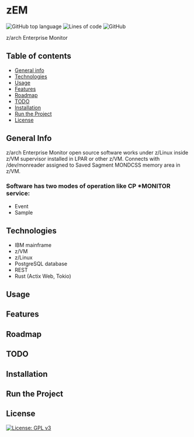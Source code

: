 # zEM

![GitHub top language](https://img.shields.io/github/languages/top/pak-center/zem?style=plastic)
![Lines of code](https://img.shields.io/tokei/lines/github/pak-center/zem?label=total%20lines%20of%20code&style=plastic)
![GitHub](https://img.shields.io/github/license/pak-center/zem?style=plastic)

z/arch Enterprise Monitor 

## Table of contents

* [General info](#general-info)
* [Technologies](#technologies)
* [Usage](#usage)
* [Features](#features)
* [Roadmap](#roadmap)
* [TODO](#todo)
* [Installation](#installation)
* [Run the Project](#run-the-project)
* [License](#license)

## General Info

z/arch Enterprise Monitor open source software works under z/Linux inside z/VM supervisor installed in LPAR or other z/VM. Connects with /dev/monreader assigned to Saved Sagment MONDCSS memory area in z/VM.

### Software has two modes of operation like CP *MONITOR service:
* Event
* Sample


## Technologies

* IBM mainframe
* z/VM 
* z/Linux
* PostgreSQL database
* REST
* Rust (Actix Web, Tokio)

## Usage

## Features

## Roadmap

## TODO

## Installation

## Run the Project

## License

[![License: GPL v3](https://img.shields.io/badge/License-GPLv3-blue.svg)](https://www.gnu.org/licenses/gpl-3.0)
